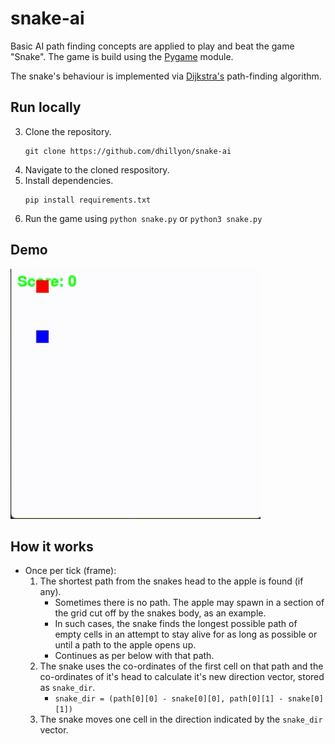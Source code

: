 # snake-ai
Basic AI path finding concepts are applied to play and beat the game "Snake". The game is build using the [Pygame](https://www.pygame.org/docs/) module.

The snake's behaviour is implemented via [Dijkstra's](https://en.wikipedia.org/wiki/Dijkstra%27s_algorithm) path-finding algorithm.

## Run locally
3. Clone the repository.
   ```
   git clone https://github.com/dhillyon/snake-ai
   ```
4. Navigate to the cloned respository.
5. Install dependencies.
   ```
   pip install requirements.txt
   ```
6. Run the game using `python snake.py` or `python3 snake.py`

## Demo
![Demo](https://github.com/dbarrett4/snake-ai/blob/8bcb572944eaf4cad8b43befbb95c081d3f99dc1/snakedemo.gif)

## How it works
- Once per tick (frame):
   1. The shortest path from the snakes head to the apple is found (if any).
      - Sometimes there is no path. The apple may spawn in a section of the grid cut off by the snakes body, as an example.
      - In such cases, the snake finds the longest possible path of empty cells in an attempt to stay alive for as long as possible or until a path to the apple opens up.
      - Continues as per below with that path.
   2. The snake uses the co-ordinates of the first cell on that path and the co-ordinates of it's head to calculate it's new direction vector, stored as `snake_dir`.
      - `snake_dir = (path[0][0] - snake[0][0], path[0][1] - snake[0][1])`
   4. The snake moves one cell in the direction indicated by the `snake_dir` vector.
